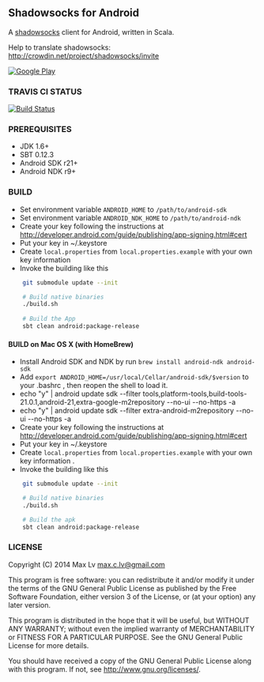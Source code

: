 ## Shadowsocks for Android

A [shadowsocks](http://shadowsocks.org) client for Android, written in Scala.

Help to translate shadowsocks: http://crowdin.net/project/shadowsocks/invite

[![Google Play](http://developer.android.com/images/brand/en_generic_rgb_wo_45.png)](https://play.google.com/store/apps/details?id=com.github.shadowsocks)

### TRAVIS CI STATUS

[![Build Status](https://secure.travis-ci.org/shadowsocks/shadowsocks-android.png)](http://travis-ci.org/shadowsocks/shadowsocks-android)

### PREREQUISITES

* JDK 1.6+
* SBT 0.12.3
* Android SDK r21+
* Android NDK r9+

### BUILD

* Set environment variable `ANDROID_HOME` to `/path/to/android-sdk`
* Set environment variable `ANDROID_NDK_HOME` to `/path/to/android-ndk`
* Create your key following the instructions at http://developer.android.com/guide/publishing/app-signing.html#cert
* Put your key in ~/.keystore
* Create `local.properties` from `local.properties.example` with your own key information
* Invoke the building like this

```bash
    git submodule update --init

    # Build native binaries
    ./build.sh
    
    # Build the App
    sbt clean android:package-release
```

#### BUILD on Mac OS X (with HomeBrew)

* Install Android SDK and NDK by run `brew install android-ndk android-sdk`
* Add `export ANDROID_HOME=/usr/local/Cellar/android-sdk/$version` to your .bashrc , then reopen the shell to load it.
* echo "y" | android update sdk --filter tools,platform-tools,build-tools-21.0.1,android-21,extra-google-m2repository --no-ui --no-https -a
* echo "y" | android update sdk --filter extra-android-m2repository --no-ui --no-https -a
* Create your key following the instructions at http://developer.android.com/guide/publishing/app-signing.html#cert
* Put your key in ~/.keystore
* Create `local.properties` from `local.properties.example` with your own key information .
* Invoke the building like this

```bash
    git submodule update --init

    # Build native binaries
    ./build.sh

    # Build the apk
    sbt clean android:package-release
```

### LICENSE

Copyright (C) 2014 Max Lv <max.c.lv@gmail.com>

This program is free software: you can redistribute it and/or modify
it under the terms of the GNU General Public License as published by
the Free Software Foundation, either version 3 of the License, or
(at your option) any later version.

This program is distributed in the hope that it will be useful,
but WITHOUT ANY WARRANTY; without even the implied warranty of
MERCHANTABILITY or FITNESS FOR A PARTICULAR PURPOSE.  See the
GNU General Public License for more details.

You should have received a copy of the GNU General Public License
along with this program. If not, see <http://www.gnu.org/licenses/>.
